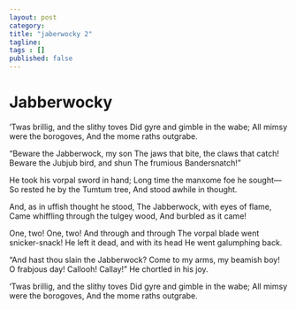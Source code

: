 ```yaml
---
layout: post 
category: 
title: "jaberwocky 2"
tagline: 
tags : [] 
published: false
---
```


# Jabberwocky

‘Twas brillig, and the slithy toves Did gyre and gimble in the wabe; All mimsy were the borogoves, And the mome raths outgrabe.

“Beware the Jabberwock, my son The jaws that bite, the claws that catch! Beware the Jubjub bird, and shun The frumious Bandersnatch!”

He took his vorpal sword in hand; Long time the manxome foe he sought— So rested he by the Tumtum tree, And stood awhile in thought.

And, as in uffish thought he stood, The Jabberwock, with eyes of flame, Came whiffling through the tulgey wood, And burbled as it came!

One, two! One, two! And through and through The vorpal blade went snicker-snack! He left it dead, and with its head He went galumphing back.

“And hast thou slain the Jabberwock? Come to my arms, my beamish boy! O frabjous day! Callooh! Callay!” He chortled in his joy.

‘Twas brillig, and the slithy toves Did gyre and gimble in the wabe; All mimsy were the borogoves, And the mome raths outgrabe.

